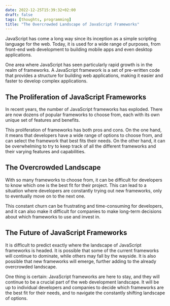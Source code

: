 ```yaml
---
date: 2022-12-25T15:39:32+02:00
draft: false
tags: [thoughts, programming]
title: "The Overcrowded Landscape of JavaScript Frameworks"
---
```


JavaScript has come a long way since its inception as a simple scripting language for the web. Today, it is used for a wide range of purposes, from front-end web development to building mobile apps and even desktop applications.

One area where JavaScript has seen particularly rapid growth is in the realm of frameworks. A JavaScript framework is a set of pre-written code that provides a structure for building web applications, making it easier and faster to develop complex applications.

## The Proliferation of JavaScript Frameworks

In recent years, the number of JavaScript frameworks has exploded. There are now dozens of popular frameworks to choose from, each with its own unique set of features and benefits.

This proliferation of frameworks has both pros and cons. On the one hand, it means that developers have a wide range of options to choose from, and can select the framework that best fits their needs. On the other hand, it can be overwhelming to try to keep track of all the different frameworks and their varying features and capabilities.

## The Overcrowded Landscape

With so many frameworks to choose from, it can be difficult for developers to know which one is the best fit for their project. This can lead to a situation where developers are constantly trying out new frameworks, only to eventually move on to the next one.

This constant churn can be frustrating and time-consuming for developers, and it can also make it difficult for companies to make long-term decisions about which frameworks to use and invest in.

## The Future of JavaScript Frameworks

It is difficult to predict exactly where the landscape of JavaScript frameworks is headed. It is possible that some of the current frameworks will continue to dominate, while others may fall by the wayside. It is also possible that new frameworks will emerge, further adding to the already overcrowded landscape.

One thing is certain: JavaScript frameworks are here to stay, and they will continue to be a crucial part of the web development landscape. It will be up to individual developers and companies to decide which frameworks are the best fit for their needs, and to navigate the constantly shifting landscape of options.
